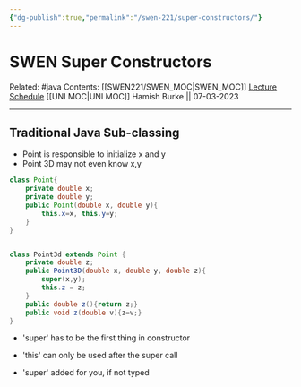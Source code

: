 ```yaml
---
{"dg-publish":true,"permalink":"/swen-221/super-constructors/"}
---
```



# SWEN Super Constructors

Related: #java 
Contents: [[SWEN221/SWEN_MOC\|SWEN_MOC]]
[Lecture Schedule](https://ecs.wgtn.ac.nz/Courses/SWEN221_2023T1/LectureSchedule)
[[UNI MOC\|UNI MOC]]
Hamish Burke || 07-03-2023
***

## Traditional Java Sub-classing

- Point is responsible to initialize x and y
- Point 3D may not even know x,y

```java
class Point{
	private double x;
	private double y;
	public Point(double x, double y){
		this.x=x, this.y=y;
	}
}


class Point3d extends Point {
	private double z;
	public Point3D(double x, double y, double z){
		super(x,y);
		this.z = z;
	}
	public double z(){return z;}
	public void z(double v){z=v;}
}
```

- 'super' has to be the first thing in constructor
- 'this' can only be used after the super call


- 'super' added for you, if not typed







